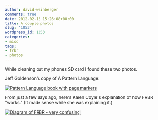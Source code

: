 ```yaml
---
author: david-weinberger
comments: true
date: 2012-02-12 15:26:08+00:00
title: A couple photos
slug: '1053'
wordpress_id: 1053
categories:
- misc
tags:
- frbr
- photos
---
```


While cleaning out my phones SD card I found these two photos.

Jeff Goldenson's copy of A Pattern Language:

[![Pattern Language book with page markers](http://librarylab.law.harvard.edu/blog/wp-content/uploads/2012/02/patternlanguage-e1329060220611-224x300.jpg)](http://librarylab.law.harvard.edu/blog/wp-content/uploads/2012/02/patternlanguage.jpg)

From just a few days ago, here's Karen Coyle's explanation of how FRBR "works." (It made sense while she was explaining it.)

[![Diagram of FRBR - very confusing!](http://librarylab.law.harvard.edu/blog/wp-content/uploads/2012/02/frbr-karen-coyle-168x300.jpg)](http://librarylab.law.harvard.edu/blog/wp-content/uploads/2012/02/frbr-karen-coyle.jpg)
